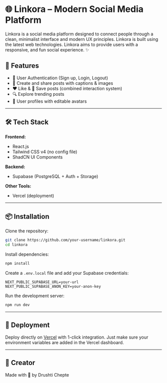 # 🌐 Linkora – Modern Social Media Platform

Linkora is a social media platform designed to connect people through a clean, minimalist interface and modern UX principles. Linkora is built using the latest web technologies. Linkora aims to provide users with a responsive, and fun social experience. ✨

## 📸 Features

- 🔐 User Authentication (Sign up, Login, Logout)
- 📝 Create and share posts with captions & images
- ❤️ Like & 💾 Save posts (combined interaction system)
- 🔍 Explore trending posts
- 👤 User profiles with editable avatars

---

## 🛠 Tech Stack

**Frontend:**
- React.js
- Tailwind CSS v4 (no config file)
- ShadCN UI Components

**Backend:**
- Supabase (PostgreSQL + Auth + Storage)

**Other Tools:**
- Vercel (deployment)


---

## 📦 Installation

Clone the repository:

```bash
git clone https://github.com/your-username/linkora.git
cd linkora
```

Install dependencies:

```bash
npm install
```

Create a `.env.local` file and add your Supabase credentials:

```env
NEXT_PUBLIC_SUPABASE_URL=your-url
NEXT_PUBLIC_SUPABASE_ANON_KEY=your-anon-key
```

Run the development server:

```bash
npm run dev
```

---

## 🚀 Deployment

Deploy directly on [Vercel](https://vercel.com/) with 1-click integration. Just make sure your environment variables are added in the Vercel dashboard.

---

## 🧠 Creator

Made with 💙 by Drushti Chepte
